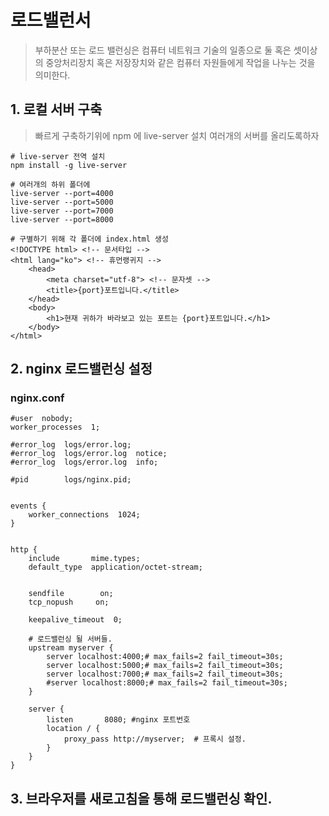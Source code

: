 # 로드밸런서
> 부하분산 또는 로드 밸런싱은 컴퓨터 네트워크 기술의 일종으로 둘 혹은 셋이상의 중앙처리장치 혹은 저장장치와 같은 컴퓨터 자원들에게 작업을 나누는 것을 의미한다.  

## 1. 로컬 서버 구축
> 빠르게 구축하기위에 npm 에 live-server 설치
> 여러개의 서버를 올리도록하자
```
# live-server 전역 설치
npm install -g live-server

# 여러개의 하위 폴더에
live-server --port=4000
live-server --port=5000
live-server --port=7000
live-server --port=8000

# 구별하기 위해 각 폴더에 index.html 생성
<!DOCTYPE html> <!-- 문서타입 --> 
<html lang="ko"> <!-- 휴먼랭귀지 --> 
	<head> 
		<meta charset="utf-8"> <!-- 문자셋 --> 
		<title>{port}포트입니다.</title> 
	</head> 
	<body> 
		<h1>현재 귀하가 바라보고 있는 포트는 {port}포트입니다.</h1>
	</body> 
</html>
```

## 2. nginx 로드밸런싱 설정

### nginx.conf
```
#user  nobody;
worker_processes  1;

#error_log  logs/error.log;
#error_log  logs/error.log  notice;
#error_log  logs/error.log  info;

#pid        logs/nginx.pid;


events {
    worker_connections  1024;
}


http {
    include       mime.types;
    default_type  application/octet-stream;
	

    sendfile        on;
    tcp_nopush     on;

    keepalive_timeout  0;

    # 로드밸런싱 될 서버들.
	upstream myserver {
		server localhost:4000;# max_fails=2 fail_timeout=30s;
		server localhost:5000;# max_fails=2 fail_timeout=30s;
		server localhost:7000;# max_fails=2 fail_timeout=30s;
		#server localhost:8000;# max_fails=2 fail_timeout=30s;
	}

    server {
        listen       8080; #nginx 포트번호
		location / {
			proxy_pass http://myserver;  # 프록시 설정.
		}
    }
}

```

## 3. 브라우저를 새로고침을 통해 로드밸런싱 확인.